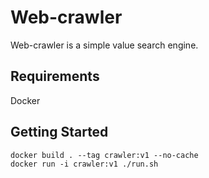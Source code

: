 # Web-crawler
Web-crawler is a simple value search engine.
## Requirements
Docker
## Getting Started
    docker build . --tag crawler:v1 --no-cache
    docker run -i crawler:v1 ./run.sh
